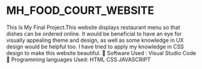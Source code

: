 # MH_FOOD_COURT_WEBSITE
This Is My Final Project.This website displays restaurant menu so that dishes can be ordered online. It would be beneficial to have an eye for visually appealing theme and design, as well as some knowledge in UX design would be helpful too. I have tried to apply my knowledge in CSS design to make this website beautiful.   Software Used : Visual Studio Code   Programming languages Used: HTML CSS JAVASCRIPT
